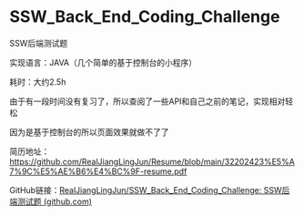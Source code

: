 # SSW_Back_End_Coding_Challenge
SSW后端测试题

实现语言：JAVA（几个简单的基于控制台的小程序）

耗时：大约2.5h

由于有一段时间没有复习了，所以查阅了一些API和自己之前的笔记，实现相对轻松

因为是基于控制台的所以页面效果就做不了了

简历地址：https://github.com/RealJiangLingJun/Resume/blob/main/32202423%E5%A7%9C%E5%AE%B6%E4%BC%9F-resume.pdf

GitHub链接：[RealJiangLingJun/SSW_Back_End_Coding_Challenge: SSW后端测试题 (github.com)](https://github.com/RealJiangLingJun/SSW_Back_End_Coding_Challenge)

